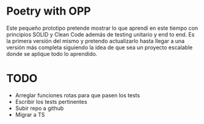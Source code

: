 # Poetry with OPP

Este pequeño prototipo pretende mostrar lo que aprendí en este tiempo con principios SOLID y Clean Code además de testing unitario y end to end. Es la primera versión del mismo y pretendo actualizarlo hasta llegar a una versión más completa siguiendo la idea de que sea un proyecto escalable donde se aplique todo lo aprendido.

# TODO
- Arreglar funciones rotas para que pasen los tests
- Escribir los tests pertinentes
- Subir repo a github
- Migrar a TS